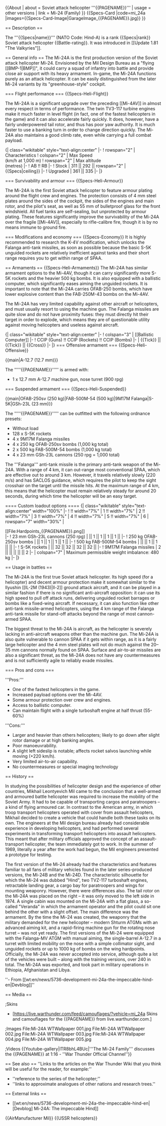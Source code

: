 {{About
| about = Soviet attack helicopter '''{{PAGENAME}}'''
| usage = other versions
| link = Mi-24 (Family)
}}
{{Specs-Card
|code=mi_24a
|images={{Specs-Card-Image|GarageImage_{{PAGENAME}}.jpg}}
}}

== Description ==
<!-- ''In the description, the first part should be about the history of and the creation and combat usage of the helicopter, as well as its key features. In the second part, tell the reader about the helicopter in the game. Insert a screenshot of the vehicle, so that if the novice player does not remember the vehicle by name, he will immediately understand what kind of vehicle the article is talking about.'' -->
The '''{{Specs|name}}''' (NATO Code: Hind-A) is a rank {{Specs|rank}} Soviet attack helicopter {{Battle-rating}}. It was introduced in [[Update 1.81 "The Valkyries"]].

== General info ==
The Mi-24A is the first production version of the Soviet attack helicopter Mi-24. Envisioned by the Mil Design Bureau as a "flying [[BMP-1|BMP]]", it could carry a squad of infantry into battle and provide close air support with its heavy armament. In-game, the Mi-24A functions purely as an attack helicopter. It can be easily distinguished from the later Mi-24 variants by its "greenhouse-style" cockpit.

=== Flight performance ===
{{Specs-Heli-Flight}}
<!-- ''Describe how the helicopter behaves in the air. Speed, manoeuvrability, acceleration and allowable loads - these are the most important characteristics of the vehicle.'' -->
The Mi-24A is a significant upgrade over the preceding [[Mi-4AV]] in almost every respect in terms of performance. The twin TV3-117 turbine engines make it much faster in level flight (in fact, one of the fastest helicopters in the game) and it can also accelerate fairly quickly. It does, however, have a fairly underpowered tail rotor, and thus has poor yaw authority. It is much faster to use a banking turn in order to change direction quickly. The Mi-24A also maintains a good climb rate, even while carrying a full combat payload.

{| class="wikitable" style="text-align:center"
|-
! rowspan="2" | Characteristics
! colspan="2" | Max Speed<br>(km/h at 1,000 m)
! rowspan="2" | Max altitude<br>(metres)
|-
! AB !! RB
|-
! Stock
| 311 || 292 || rowspan="2" | {{Specs|ceiling}}
|-
! Upgraded
| 361 || 335
|-
|}

=== Survivability and armour ===
{{Specs-Heli-Armour}}
<!-- ''Examine the survivability of the helicopter. Note how vulnerable the structure is and how secure the pilot is, whether the fuel tanks are armoured, etc. Describe the armour, if there is any, and also mention the vulnerability of other critical systems.'' -->
The Mi-24A is the first Soviet attack helicopter to feature armour plating around the flight crew and engines. The protection consists of 4 mm steel plates around the sides of the cockpit, the sides of the engines and main rotor, and the pilot's seat, as well as 55 mm of bulletproof glass for the front windshield. All fuel tanks are self-sealing, but unprotected by armour plating. These features significantly improve the survivability of the Mi-24A over the fragile [[Mi-4AV]], especially to rifle-calibre fire, though it is by no means immune to ground fire.

=== Modifications and economy ===
{{Specs-Economy}}
It is highly recommended to research the K-4V modification, which unlocks the Falanga anti-tank missiles, as soon as possible because the basic S-5K unguided rockets are relatively inefficient against tanks and their short range requires you to get within range of SPAA.

== Armaments ==
{{Specs-Heli-Armaments}}
The Mi-24A has similar armament options to the Mi-4AV, though it can carry significantly more S-5K rockets and the heavier 500 kg bombs. It is also equipped with a ballistic computer, which significantly eases aiming the unguided rockets. It is important to note that the Mi-24A carries OFAB-250 bombs, which have lower explosive content than the FAB-250M-43 bombs on the Mi-4AV.

The Mi-24A has very limited capability against other aircraft or helicopters, and must usually resort to using the machine gun. The Falanga missiles are quite slow and do not have proximity fuses: they must directly hit their target in order to explode, which means they are of questionable utility against moving helicopters and useless against aircraft.

{| class="wikitable" style="text-align:center"
|-
! colspan="3" | [[Ballistic Computer]]
|-
! CCIP (Guns) !! CCIP (Rockets) !! CCIP (Bombs)
|-
| {{Tick}} || {{Tick}} || {{Cross}}
|-
|}
=== Offensive armament ===
{{Specs-Heli-Offensive}}
<!-- ''Describe the offensive armament of the helicopter, if any. Describe how effective the cannons and machine guns are in battle, also what ammunition belts or drums are better to use. If there is no offensive weaponry, delete this subsection.'' -->
{{main|A-12.7 (12.7 mm)}}

The '''''{{PAGENAME}}''''' is armed with:

* 1 x 12.7 mm A-12.7 machine gun, nose turret (900 rpg)

=== Suspended armament ===
{{Specs-Heli-Suspended}}
<!-- ''Describe the helicopter's suspended armament: additional cannons under the winglets, any bombs, and rockets. Since any helicopter is essentially only a platform for suspended weaponry, this section is significant and deserves your special attention. If there is no suspended weaponry remove this subsection.'' -->
{{main|OFAB-250sv (250 kg)|FAB-500M-54 (500 kg)|9M17M Falanga|S-5K|GSh-23L (23 mm)}}

The '''''{{PAGENAME}}''''' can be outfitted with the following ordnance presets:

* Without load
* 128 x S-5K rockets
* 4 x 9M17M Falanga missiles
* 4 x 250 kg OFAB-250sv bombs (1,000 kg total)
* 2 x 500 kg FAB-500M-54 bombs (1,000 kg total)
* 4 x 23 mm GSh-23L cannons (250 rpg = 1,000 total)

The '''Falanga''' anti-tank missile is the primary anti-tank weapon of the Mi-24A. With a range of 4 km, it can out-range most conventional SPAA, which are effective out to around 3 km. However, it travels relatively slowly (220 m/s) and has SACLOS guidance, which requires the pilot to keep the sight crosshair on the target until the missile hits. At the maximum range of 4 km, this means that the helicopter must remain relatively steady for around 20 seconds, during which time the helicopter will be an easy target.

==== Custom loadout options ====
{| class="wikitable" style="text-align:center" width="100%"
|-
! !! width="7%" | 1 !! width="7%" | 2 !! width="7%" | 3 !! width="7%" | 4 !! width="7%" | 5 !! width="7%" | 6
| rowspan="7" width="30%" | <div class="ttx-image">[[File:Hardpoints_{{PAGENAME}}.png]]</div>
|-
! 23 mm GSh-23L cannons (250 rpg)
| || 1 || 1 || 1 || 1 ||
|-
! 250 kg OFAB-250sv bombs
| || 1 || 1 || 1 || 1 ||
|-
! 500 kg FAB-500M-54 bombs
| || || 1 || 1 || ||
|-
! S-5K rockets
| || 32 || 32 || 32 || 32 ||
|-
! 9M17M Falanga missiles
| 2 || || || || || 2
|-
| colspan="7" | Maximum permissible weight imbalance: 480 kg
|-
|}

== Usage in battles ==
<!-- ''Describe the tactics of playing in a helicopter, the features of using the helicopter in a team and advice on tactics. Refrain from creating a "guide" - do not impose a single point of view, but instead, give the reader food for thought. Examine the most dangerous enemies and give recommendations on fighting them. If necessary, note the specifics of the game in different modes (AB, RB, SB).'' -->

The Mi-24A is the first true Soviet attack helicopter. Its high speed (for a helicopter) and decent armour protection make it somewhat similar to the Ilyushin [[IL-2M (1943)|Il-2]] ground attack aircraft, and it can be played in a similar fashion if there is no significant anti-aircraft opposition: it can use its high speed to pull off attack runs, delivering unguided rocket barrages or bombs like a fixed-wing aircraft. If necessary, it can also function like other anti-tank missile-armed helicopters, using the 4 km range of the Falanga anti-tank missile for stand-off attacks beyond the range of most cannon-armed SPAA.

The biggest threat to the Mi-24A is aircraft, as the helicopter is severely lacking in anti-aircraft weapons other than the machine gun. The Mi-24A is also quite vulnerable to cannon SPAA if it gets within range, as it is a fairly large helicopter and the 4 mm steel plates will not do much against the 20–35 mm cannons normally found on SPAA. Surface and air-to-air missiles are also a significant threat, as the Mi-24A does not have any countermeasures and is not sufficiently agile to reliably evade missiles.

=== Pros and cons ===
<!-- ''Summarise and briefly evaluate the vehicle in terms of its characteristics and combat effectiveness. Mark its pros and cons in the bulleted list. Try not to use more than 6 points for each of the characteristics. Avoid using categorical definitions such as "bad", "good" and the like - use substitutions with softer forms such as "inadequate" and "effective".'' -->

'''Pros:'''

* One of the fastest helicopters in the game.
* Increased payload options over the Mi-4AV.
* Some armour protection over crew and engines.
* Access to ballistic computer.
* Can maintain flight with a single turboshaft engine at half thrust (55-60%)

'''Cons:'''

* Larger and heavier than others helicopters; likely to go down after slight rotor damage or at high banking angles.
* Poor manoeuvrability.
* A slight left sideslip is notable; affects rocket salvos launching while moving (+220 km/h).
* Very limited air-to-air capability.
* No countermeasures or special imaging technology

== History ==
<!-- ''Describe the history of the creation and combat usage of the helicopter in more detail than in the introduction. If the historical reference turns out to be too long, take it to a separate article, taking a link to the article about the vehicle and adding a block "/History" (example: <nowiki>https://wiki.warthunder.com/(Vehicle-name)/History</nowiki>) and add a link to it here using the <code>main</code> template. Be sure to reference text and sources by using <code><nowiki><ref></ref></nowiki></code>, as well as adding them at the end of the article with <code><nowiki><references /></nowiki></code>. This section may also include the vehicle's dev blog entry (if applicable) and the in-game encyclopedia description (under <code><nowiki>=== In-game description ===</nowiki></code>, also if applicable).'' -->
In studying the possibilities of helicopter design and the experience of other countries, Mikhail Leontyevich Mil came to the conclusion that a well-armed and armoured battle helicopter was required to increase the mobility of the Soviet Army. It had to be capable of transporting cargos and paratroopers – a kind of flying armoured car. In contrast to the American army, in which troop transport helicopters operated with cover from assault helicopters, Mikhail decided to create a vehicle that could handle both these tasks on its own. The engineers at the Mil design bureau already had considerable experience in developing helicopters, and had performed several experiments in transforming transport helicopters into assault helicopters. This meant that after military officials approved the concept of an assault-transport helicopter, the team immediately got to work. In the summer of 1969, literally a year after the work had begun, the Mil engineers presented a prototype for testing.

The first version of the Mi-24 already had the characteristics and features familiar to all fans of military vehicles found in the later series-produced versions, the Mi-24B and the Mi-24D. The characteristic silhouette for which the Mi-24 was dubbed "Hind", two TVZ-117 turboshaft engines, retractable landing gear, a cargo bay for paratroopers and wings for mounting weaponry. However, there were differences also. The tail rotor on the Mi-24A was placed on the right – it was only moved to the left side in 1974. A single cabin was mounted on the Mi-24A with a flat glass, a so-called "Veranda" in which the armament operator and the pilot could sit one behind the other with a slight offset. The main difference was the armament. By the time the Mi-24 was created, the weaponry that the military demanded for the new helicopter – modern Shturm ATGMs with an advanced aiming kit, and a rapid-firing machine gun for the rotating nose turret – was not yet ready. The first versions of the Mi-24 were equipped with the Falanga-MV ATGM with manual aiming, the single-barrel A-12.7 in a turret with limited mobility on the nose with a simple collimator sight, and unguided rockets or up to 1000 kg of bombs on the wing hardpoints. Officially, the Mi-24A  was never accepted into service, although quite a lot of the vehicles were built – along with the training versions, over 240 in total. The Mi-24A was exported, and took part in military operations in Ethiopia, Afghanistan and Libya.

''- From [[wt:en/news/5736-development-mi-24a-the-impeccable-hind-en|Devblog]]''

== Media ==
<!-- ''Excellent additions to the article would be video guides, screenshots from the game, and photos.'' -->

;Skins

* [https://live.warthunder.com/feed/camouflages/?vehicle=mi_24a Skins and camouflages for the {{PAGENAME}} from live.warthunder.com.]

;Images
<gallery mode="packed" heights="200">
File:Mi-24A WTWallpaper 001.jpg
File:Mi-24A WTWallpaper 002.jpg
File:Mi-24A WTWallpaper 003.jpg
File:Mi-24A WTWallpaper 004.jpg
File:Mi-24A WTWallpaper 005.jpg
</gallery>

;Videos
{{Youtube-gallery|lTR8bhL4BUc|'''The Mi-24 Family''' discusses the {{PAGENAME}} at 1:16 - ''War Thunder Official Channel''}}

== See also ==
''Links to the articles on the War Thunder Wiki that you think will be useful for the reader, for example:''

* ''reference to the series of the helicopter;''
* ''links to approximate analogues of other nations and research trees.''

== External links ==
<!-- ''Paste links to sources and external resources, such as:''
* ''topic on the official game forum;''
* ''other literature.'' -->

* [[wt:en/news/5736-development-mi-24a-the-impeccable-hind-en|[Devblog] Mi-24A: The impeccable Hind]]

{{AirManufacturer Mil}}
{{USSR helicopters}}